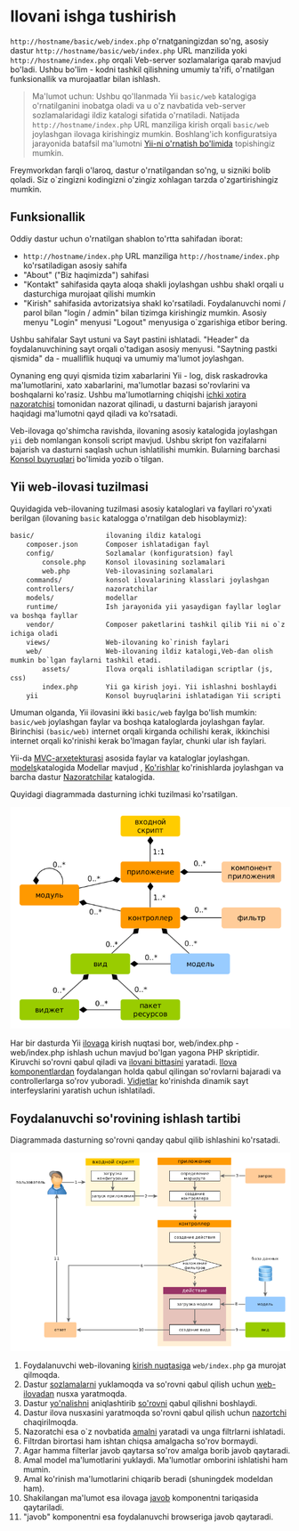 Ilovani ishga tushirish
====================

`http://hostname/basic/web/index.php` o'rnatganingizdan so'ng, asosiy dastur `http://hostname/basic/web/index.php` URL manzilida yoki `http://hostname/index.php` orqali Veb-server sozlamalariga qarab mavjud bo'ladi. Ushbu bo'lim - kodni tashkil qilishning umumiy ta'rifi, o'rnatilgan funksionallik va murojaatlar bilan ishlash. 

> Ma'lumot uchun: Ushbu qo'llanmada Yii `basic/web` katalogiga o'rnatilganini inobatga oladi va u o'z navbatida veb-server sozlamalaridagi ildiz katalogi sifatida o'rnatiladi. Natijada `http://hostname/index.php` URL manziliga kirish orqali `basic/web` joylashgan ilovaga kirishingiz mumkin. Boshlang'ich konfiguratsiya jarayonida batafsil ma'lumotni [Yii-ni o'rnatish bo'limida](start-installation.md) topishingiz mumkin.

Freymvorkdan farqli o'laroq, dastur o'rnatilgandan so'ng, u sizniki bolib qoladi. Siz o`zingizni kodingizni o'zingiz xohlagan tarzda o'zgartirishingiz mumkin. 

Funksionallik <span id="functionality"></span>
---------------

Oddiy dastur uchun o'rnatilgan shablon to'rtta sahifadan iborat:

* `http://hostname/index.php` URL manziliga `http://hostname/index.php` ko'rsatiladigan asosiy sahifa 
* "About" ("Biz haqimizda") sahifasi
* "Kontakt" sahifasida qayta aloqa shakli joylashgan ushbu shakl orqali u dasturchiga murojaat qilishi mumkin 
* "Kirish" sahifasida avtorizatsiya shakl ko'rsatiladi. Foydalanuvchi nomi / parol bilan "login / admin" bilan tizimga kirishingiz mumkin. Asosiy menyu "Login" menyusi "Logout" menyusiga o`zgarishiga etibor bering. 

Ushbu sahifalar Sayt ustuni va Sayt pastini ishlatadi. "Header" da foydalanuvchining sayt orqali o'tadigan asosiy menyusi. "Saytning pastki qismida" da - mualliflik huquqi va umumiy ma'lumot joylashgan.

Oynaning eng quyi qismida tizim xabarlarini Yii - log, disk raskadrovka ma'lumotlarini, xato xabarlarini, ma'lumotlar bazasi so'rovlarini va boshqalarni ko'rasiz. Ushbu ma'lumotlarning chiqishi [ichki xotira nazoratchisi](https://github.com/yiisoft/yii2-debug/blob/master/docs/guide/README.md) tomonidan nazorat qilinadi, u dasturni bajarish jarayoni haqidagi ma'lumotni qayd qiladi va ko'rsatadi. 

Veb-ilovaga qo'shimcha ravishda, ilovaning asosiy katalogida joylashgan `yii` deb nomlangan konsoli script mavjud. Ushbu skript fon vazifalarni bajarish va dasturni saqlash uchun ishlatilishi mumkin. Bularning barchasi [Konsol buyruqlari](tutorial-console.md) bo'limida yozib o`tilgan.

Yii web-ilovasi tuzilmasi <span id="application-structure"></span>
---------------------

Quyidagida veb-ilovaning tuzilmasi asosiy kataloglari va fayllari ro'yxati berilgan (ilovaning `basic` katalogga o'rnatilgan deb hisoblaymiz): 

```
basic/                  ilovaning ildiz katalogi
    composer.json       Composer ishlatadigan fayl
    config/             Sozlamalar (konfiguratsion) fayl
        console.php     Konsol ilovasining sozlamalari
        web.php         Veb-ilovasining sozlamalari
    commands/           konsol ilovalarining klasslari joylashgan
    controllers/        nazoratchilar
    models/             modellar
    runtime/            Ish jarayonida yii yasaydigan fayllar loglar va boshqa fayllar
    vendor/             Composer paketlarini tashkil qilib Yii ni o`z ichiga oladi
    views/              Web-ilovaning ko`rinish faylari
    web/                Web-ilovaning ildiz katalogi,Veb-dan olish mumkin bo`lgan faylarni tashkil etadi.
        assets/         Ilova orqali ishlatiladigan scriptlar (js, css)
        index.php       Yii ga kirish joyi. Yii ishlashni boshlaydi
    yii                 Konsol buyruqlarini ishlatadigan Yii scripti
```

Umuman olganda, Yii ilovasini ikki `basic/web` faylga bo'lish mumkin: `basic/web` joylashgan faylar va boshqa kataloglarda joylashgan faylar. Birinchisi `(basic/web)` internet orqali kirganda ochilishi kerak, ikkinchisi internet orqali ko'rinishi kerak bo'lmagan faylar, chunki ular ish faylari.

Yii-da [MVC-arxetekturasi](http://ru.wikipedia.org/wiki/Model-View-Controller) asosida faylar va kataloglar joylashgan. [models](structure-models.md)katalogida Modellar mavjud , [Ko'rishlar](structure-views.md) ko'rinishlarda joylashgan va barcha dastur [Nazoratchilar](structure-controllers.md) katalogida. 
 
Quyidagi diagrammada dasturning ichki tuzilmasi ko'rsatilgan. 

![Ilovaning ichki tuzilmasi](images/application-structure.png)

Har bir dasturda Yii [ilovaga](structure-applications.md) kirish nuqtasi bor, web/index.php - web/index.php ishlash uchun mavjud bo'lgan yagona PHP skriptidir. Kiruvchi so'rovni qabul qiladi va [ilovani bittasini](structure-applications.md) yaratadi. [Ilova komponentlardan](concept-components.md) foydalangan holda qabul qilingan so'rovlarni bajaradi va controllerlarga so'rov yuboradi. [Vidjetlar](structure-views.md) ko'rinishda dinamik sayt interfeyslarini yaratish uchun ishlatiladi.

Foydalanuvchi so'rovining ishlash tartibi <span id="request-lifecycle"></span>
-----------------

Diagrammada dasturning so'rovni qanday qabul qilib ishlashini ko'rsatadi. 

![Жизненный цикл запроса](images/request-lifecycle.png)

1. Foydalanuvchi web-ilovaning  [kirish nuqtasiga](structure-entry-scripts.md) `web/index.php` ga murojat qilmoqda.
2. Dastur [sozlamalarni](concept-configurations.md) yuklamoqda  va so'rovni qabul qilish uchun [web-ilovadan](structure-applications.md) nusxa yaratmoqda.
3. Dastur [yo'nalishni](runtime-routing.md) aniqlashtirib [so'rovni](runtime-requests.md) qabul qilishni boshlaydi.
4. Dastur ilova nusxasini yaratmoqda so'rovni qabul qilish uchun [nazortchi](structure-controllers.md) chaqirilmoqda.
5. Nazoratchi esa o`z novbatida [amalni](structure-controllers.md) yaratadi va unga filtrlarni ishlatadi.
6. Filtrdan birortasi ham ishtan chiqsa amalgacha so'rov bormaydi.
7. Agar hamma filterlar javob qaytarsa so'rov amalga borib javob qaytaradi.
8. Amal model ma'lumotlarini yuklaydi. Ma'lumotlar omborini ishlatishi ham mumin.
9. Amal ko'rinish ma'lumotlarini chiqarib beradi (shuningdek modeldan ham).
10. Shakilangan ma'lumot esa ilovaga [javob](runtime-responses.md) komponentni tariqasida qaytariladi.
11. "javob" komponentni esa foydalanuvchi browseriga javob qaytaradi.

